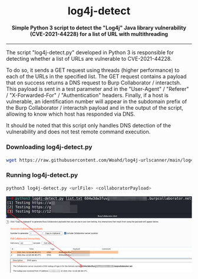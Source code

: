 <h1 align="center">
  <br>
  log4j-detect
</h1>

<h4 align="center">Simple Python 3 script to detect the "Log4j" Java library vulnerability (CVE-2021-44228) for a list of URL with multithreading</h4>

---

The script "log4j-detect.py" developed in Python 3 is responsible for detecting whether a list of URLs are vulnerable to CVE-2021-44228.

To do so, it sends a GET request using threads (higher performance) to each of the URLs in the specified list. The GET request contains a payload that on success returns a DNS request to Burp Collaborator / interactsh. This payload is sent in a test parameter and in the "User-Agent" / "Referer" / "X-Forwarded-For" / "Authentication" headers.
Finally, if a host is vulnerable, an identification number will appear in the subdomain prefix of the Burp Collaborator / interactsh payload and in the output of the script, allowing to know which host has responded via DNS.

It should be noted that this script only handles DNS detection of the vulnerability and does not test remote command execution.

### Downloading log4j-detect.py

```sh
wget https://raw.githubusercontent.com/Woahd/log4j-urlscanner/main/log4j-scanner.py
```

### Running log4j-detect.py

```sh
python3 log4j-detect.py <urlFile> <collaboratorPayload>
```

![imagen](https://raw.githubusercontent.com/Woahd/log4j-urlscanner/main/static/145856295-f85b06da-17f2-4aa7-85fb-e0b75d6e1965.png)

